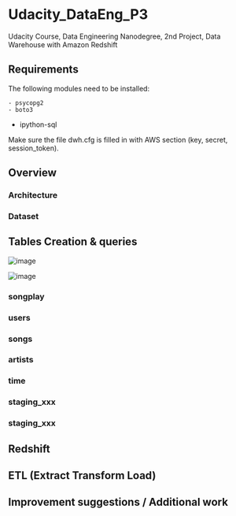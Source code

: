 # Udacity_DataEng_P3
Udacity Course, Data Engineering Nanodegree, 2nd Project, Data Warehouse with Amazon Redshift

## Requirements

The following modules need to be installed:

	- psycopg2
	- boto3
  - ipython-sql

Make sure the file dwh.cfg is filled in with AWS section (key, secret, session_token).


## Overview

### Architecture

### Dataset

## Tables Creation & queries

![image](https://user-images.githubusercontent.com/32632731/143779915-e2e52ea3-b5b9-46b6-9caa-600946c19a97.png)


![image](https://user-images.githubusercontent.com/32632731/142909873-78d3c213-c4b4-4b67-a788-6fc1814a15f8.png)

### songplay

### users

### songs

### artists

### time

### staging_xxx

### staging_xxx

## Redshift

## ETL (Extract Transform Load)


## Improvement suggestions / Additional work

